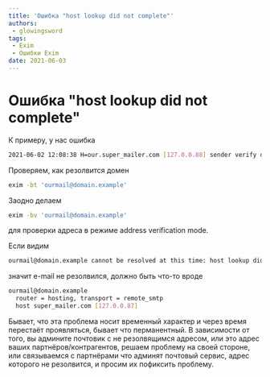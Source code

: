 ```yaml
---
title: 'Ошибка "host lookup did not complete"'
authors: 
 - glowingsword
tags:
 - Exim
 - Ошибки Exim
date: 2021-06-03
---
```


# Ошибка "host lookup did not complete"

К примеру, у нас ошибка

```bash
2021-06-02 12:08:38 H=our.super_mailer.com [127.0.0.88] sender verify defer for <ourmail@domain.example>: host lookup did not complete
```

Проверяем, как резолвится домен

```bash
exim -bt 'ourmail@domain.example'
```

Заодно делаем 


```bash
exim -bv 'ourmail@domain.example'
```

для проверки адреса в режиме address verification mode.

Если видим 

```bash
ourmail@domain.example cannot be resolved at this time: host lookup did not complete
```

значит e-mail не резолвился, должно быть что-то вроде

```bash
ourmail@domain.example
  router = hosting, transport = remote_smtp
  host super_mailer.com [127.0.0.87]
```
Бывает, что эта проблема носит временный характер и через время перестаёт проявляться, бывает что перманентный. В зависимости от того, вы админите почтовик с не резолвящимся адресом, или это адрес ваших партнёров/контрагентов, решаем проблему на своей стороне, или связываемся с партнёрами что админят почтовый сервис, адрес которого не резолвится, и просим их пофиксить проблему.
